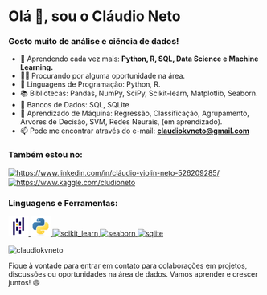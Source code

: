 <h1 align="left">Olá 👋, sou o Cláudio Neto</h1>
<h3 align="left">Gosto muito de análise e ciência de dados!</h3>

- 🌱 Aprendendo cada vez mais: **Python, R, SQL, Data Science e Machine Learning.**
- 👨‍💻 Procurando por alguma oportunidade na área.
- 🐍 Linguagens de Programação: Python, R.
- 📚 Bibliotecas: Pandas, NumPy, SciPy, Scikit-learn, Matplotlib, Seaborn.
- 🏦 Bancos de Dados: SQL, SQLite
- 🤖 Aprendizado de Máquina: Regressão, Classificação, Agrupamento, Árvores de Decisão, SVM, Redes Neurais, (em aprendizado).
- 📫 Pode me encontrar através do e-mail: **claudiokvneto@gmail.com**

<h3 align="left">Também estou no:</h3>
<p align="left">
<a href="www.linkedin.com/in/cláudio-violin-neto-526209285" target="blank"><img align="center" src="https://raw.githubusercontent.com/rahuldkjain/github-profile-readme-generator/master/src/images/icons/Social/linked-in-alt.svg" alt="https://www.linkedin.com/in/cláudio-violin-neto-526209285/" height="30" width="40" /></a>
<a href="https://kaggle.com/https://www.kaggle.com/cludioneto" target="blank"><img align="center" src="https://raw.githubusercontent.com/rahuldkjain/github-profile-readme-generator/master/src/images/icons/Social/kaggle.svg" alt="https://www.kaggle.com/cludioneto" height="30" width="40" /></a>
</p>

<h3 align="left">Linguagens e Ferramentas:</h3>
<p align="left"> <a href="https://pandas.pydata.org/" target="_blank" rel="noreferrer"> <img src="https://raw.githubusercontent.com/devicons/devicon/2ae2a900d2f041da66e950e4d48052658d850630/icons/pandas/pandas-original.svg" alt="pandas" width="40" height="40"/> </a> <a href="https://www.python.org" target="_blank" rel="noreferrer"> <img src="https://raw.githubusercontent.com/devicons/devicon/master/icons/python/python-original.svg" alt="python" width="40" height="40"/> </a> <a href="https://scikit-learn.org/" target="_blank" rel="noreferrer"> <img src="https://upload.wikimedia.org/wikipedia/commons/0/05/Scikit_learn_logo_small.svg" alt="scikit_learn" width="40" height="40"/> </a> <a href="https://seaborn.pydata.org/" target="_blank" rel="noreferrer"> <img src="https://seaborn.pydata.org/_images/logo-mark-lightbg.svg" alt="seaborn" width="40" height="40"/> </a> <a href="https://www.sqlite.org/" target="_blank" rel="noreferrer"> <img src="https://www.vectorlogo.zone/logos/sqlite/sqlite-icon.svg" alt="sqlite" width="40" height="40"/> </a> </p>

<p><img align="center" src="https://github-readme-stats.vercel.app/api/top-langs?username=claudiokvneto&show_icons=true&locale=en&layout=compact" alt="claudiokvneto" /></p>

Fique à vontade para entrar em contato para colaborações em projetos, discussões ou oportunidades na área de dados. Vamos aprender e crescer juntos! 😄
